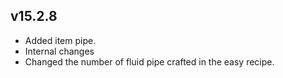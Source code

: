 ## v15.2.8
* Added item pipe.
* Internal changes
* Changed the number of fluid pipe crafted in the easy recipe.
